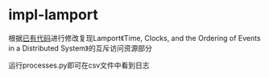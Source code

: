 # impl-lamport
根据[已有代码](https://github.com/jamesb2413/logical-clocks)进行修改复现Lamport《Time, Clocks, and the Ordering of Events in a Distributed System》的互斥访问资源部分

运行processes.py即可在csv文件中看到日志
